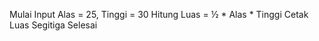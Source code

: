 Mulai
    Input Alas = 25, Tinggi = 30
    Hitung Luas = ½ * Alas * Tinggi
    Cetak Luas Segitiga
Selesai
